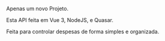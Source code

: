 Apenas um novo Projeto.


Esta API feita em Vue 3, NodeJS, e Quasar.

Feita para controlar despesas de forma simples e organizada.
